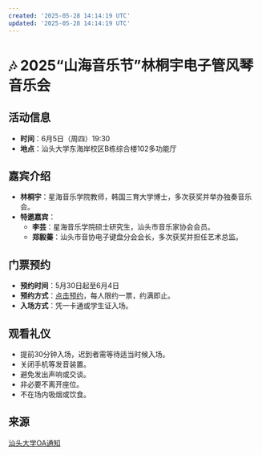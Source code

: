 ```yaml
---
created: '2025-05-28 14:14:19 UTC'
updated: '2025-05-28 14:14:19 UTC'
---
```


# 🎶 2025“山海音乐节”林桐宇电子管风琴音乐会

## 活动信息
- **时间**：6月5日（周四）19:30
- **地点**：汕头大学东海岸校区B栋综合楼102多功能厅

## 嘉宾介绍
- **林桐宇**：星海音乐学院教师，韩国三育大学博士，多次获奖并举办独奏音乐会。
- **特邀嘉宾**：
  - **李芸**：星海音乐学院硕士研究生，汕头市音乐家协会会员。
  - **郑毅蓁**：汕头市音协电子键盘分会会长，多次获奖并担任艺术总监。

## 门票预约
- **预约时间**：5月30日起至6月4日
- **预约方式**：[点击预约](https://ehall.stu.edu.cn/yy-sys/pc/home)，每人限约一票，约满即止。
- **入场方式**：凭一卡通或学生证入场。

## 观看礼仪
- 提前30分钟入场，迟到者需等待适当时候入场。
- 关闭手机等发音装置。
- 避免发出声响或交谈。
- 非必要不离开座位。
- 不在场内吸烟或饮食。

## 来源
[汕头大学OA通知](http://wechat.stu.edu.cn/oa/OA_detail.html?TokenOa=ZapSmnhe+3MJwWzAFZwc9XBck5f1YpNV9FTEAyzjLG8=&DocID=41618&CurrentPageNo=1&PageContainsRecord=10)

